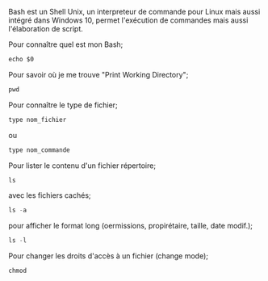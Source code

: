 Bash est un Shell Unix, un interpreteur de commande pour Linux mais aussi intégré dans Windows 10, permet l'exécution de commandes mais aussi l'élaboration de script.

Pour connaître quel est mon Bash;
```js
echo $0
```
Pour savoir où je me trouve "Print Working Directory";
```js
pwd
```
Pour connaître le type de fichier;
```js
type nom_fichier
```
ou
```js
type nom_commande
```
Pour lister le contenu d'un fichier répertoire;
```js
ls
```
avec les fichiers cachés;
```js
ls -a
```
pour afficher le format long (oermissions, propirétaire, taille, date modif.);
```js
ls -l
```
Pour changer les droits d'accès à un fichier (change mode);
```js
chmod
```

